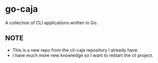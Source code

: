 # go-caja
A collection of CLI applications written in Go.

## NOTE
- This is a new repo from the cli-caja repository I already have.
- I have much more new knowledge so I want to restart the cli project.
